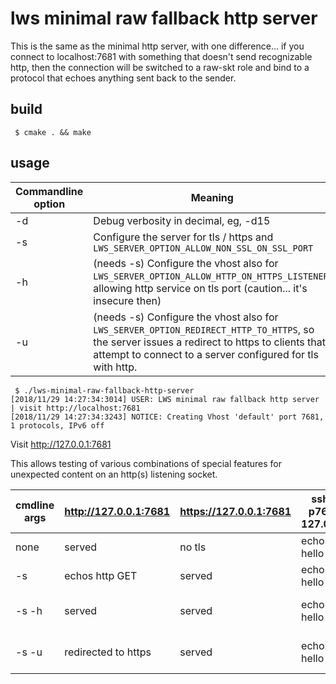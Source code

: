 # lws minimal raw fallback http server

This is the same as the minimal http server, with one difference...
if you connect to localhost:7681 with something that doesn't send
recognizable http, then the connection will be switched to a
raw-skt role and bind to a protocol that echoes anything sent back
to the sender.

## build

```
 $ cmake . && make
```

## usage

Commandline option|Meaning
---|---
-d <loglevel>|Debug verbosity in decimal, eg, -d15
-s|Configure the server for tls / https and `LWS_SERVER_OPTION_ALLOW_NON_SSL_ON_SSL_PORT`
-h|(needs -s) Configure the vhost also for `LWS_SERVER_OPTION_ALLOW_HTTP_ON_HTTPS_LISTENER`, allowing http service on tls port (caution... it's insecure then)
-u|(needs -s) Configure the vhost also for `LWS_SERVER_OPTION_REDIRECT_HTTP_TO_HTTPS`, so the server issues a redirect to https to clients that attempt to connect to a server configured for tls with http.

```
 $ ./lws-minimal-raw-fallback-http-server
[2018/11/29 14:27:34:3014] USER: LWS minimal raw fallback http server | visit http://localhost:7681
[2018/11/29 14:27:34:3243] NOTICE: Creating Vhost 'default' port 7681, 1 protocols, IPv6 off
```

Visit http://127.0.0.1:7681

This allows testing of various combinations of special features for unexpected
content on an http(s) listening socket.

|cmdline args|http://127.0.0.1:7681|https://127.0.0.1:7681|ssh -p7681 127.0.0.1|flags|
|---|---|---|---|---|
|none|served|no tls|echos hello|LWS_SERVER_OPTION_FALLBACK_TO_APPLY_LISTEN_ACCEPT_CONFIG
|-s|echos http GET|served|echos hello|LWS_SERVER_OPTION_FALLBACK_TO_APPLY_LISTEN_ACCEPT_CONFIG, LWS_SERVER_OPTION_ALLOW_NON_SSL_ON_SSL_PORT
|-s -h|served|served|echos hello|LWS_SERVER_OPTION_FALLBACK_TO_APPLY_LISTEN_ACCEPT_CONFIG, LWS_SERVER_OPTION_ALLOW_NON_SSL_ON_SSL_PORT, LWS_SERVER_OPTION_ALLOW_HTTP_ON_HTTPS_LISTENER
|-s -u|redirected to https|served|echos hello|LWS_SERVER_OPTION_FALLBACK_TO_APPLY_LISTEN_ACCEPT_CONFIG, LWS_SERVER_OPTION_ALLOW_NON_SSL_ON_SSL_PORT, LWS_SERVER_OPTION_REDIRECT_HTTP_TO_HTTPS

